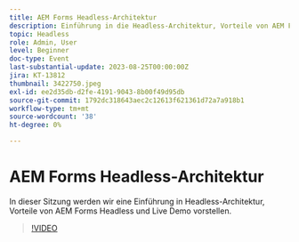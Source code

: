 ```yaml
---
title: AEM Forms Headless-Architektur
description: Einführung in die Headless-Architektur, Vorteile von AEM Forms Headless und Live-Demo.
topic: Headless
role: Admin, User
level: Beginner
doc-type: Event
last-substantial-update: 2023-08-25T00:00:00Z
jira: KT-13812
thumbnail: 3422750.jpeg
exl-id: ee2d35db-d2fe-4191-9043-8b00f49d95db
source-git-commit: 1792dc318643aec2c12613f621361d72a7a918b1
workflow-type: tm+mt
source-wordcount: '38'
ht-degree: 0%

---
```


# AEM Forms Headless-Architektur

In dieser Sitzung werden wir eine Einführung in Headless-Architektur, Vorteile von AEM Forms Headless und Live Demo vorstellen.

>[!VIDEO](https://video.tv.adobe.com/v/3422750/?learn=on)
